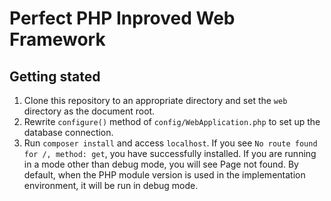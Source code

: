 # Perfect PHP Inproved Web Framework

## Getting stated

1. Clone this repository to an appropriate directory and set the `web` directory as the document root.
2. Rewrite `configure()` method of `config/WebApplication.php` to set up the database connection.
3. Run `composer install` and access `localhost`. If you see `No route found for /, method: get`, you have successfully installed. If you are running in a mode other than debug mode, you will see Page not found. By default, when the PHP module version is used in the implementation environment, it will be run in debug mode.
